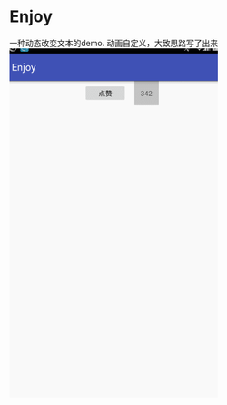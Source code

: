 # Enjoy
一种动态改变文本的demo.
动画自定义，大致思路写了出来
![](https://github.com/Xbean1024/Enjoy/blob/master/gif/GIF.gif)
